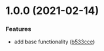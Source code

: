 # 1.0.0 (2021-02-14)


### Features

* add base functionality ([b533cce](https://github.com/TomerRon/disco-bot/commit/b533cce2933d7687b03ed635e0717b4a4722512c))
